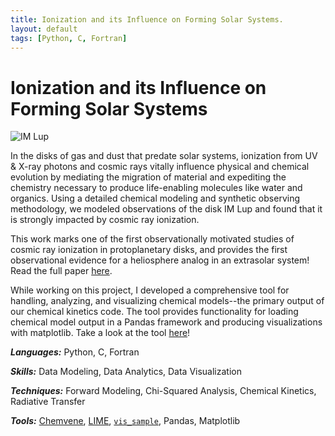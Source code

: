 ```yaml
---
title: Ionization and its Influence on Forming Solar Systems.
layout: default
tags: [Python, C, Fortran]
---
```


# Ionization and its Influence on Forming Solar Systems

![IM Lup](/assets/img/imlup-banner.svg)

In the disks of gas and dust that predate solar systems, ionization from UV & X-ray photons and cosmic rays vitally influence physical and chemical evolution by mediating the migration of material and expediting the chemistry necessary to produce life-enabling molecules like water and organics. Using a detailed chemical modeling and synthetic observing methodology, we modeled observations of the disk IM Lup and found that it is strongly impacted by cosmic ray ionization.

This work marks one of the first observationally motivated studies of cosmic ray ionization in protoplanetary disks, and provides the first observational evidence for a heliosphere analog in an extrasolar system! Read the full paper [here](https://drive.google.com/file/d/1Kyr2zqz8sDJ1rnp3I-ffV56JOlDTNUpL/view?usp=sharing).

While working on this project, I developed a comprehensive tool for handling, analyzing, and visualizing chemical models--the primary output of our chemical kinetics code. The tool provides functionality for loading chemical model output in a Pandas framework and producing visualizations with matplotlib. Take a look at the tool [here](https://github.com/richardseifert/Chemvene)!

***Languages:*** Python, C, Fortran

***Skills:*** Data Modeling, Data Analytics, Data Visualization

***Techniques:*** Forward Modeling, Chi-Squared Analysis, Chemical Kinetics, Radiative Transfer

***Tools:*** [Chemvene](https://github.com/richardseifert/Chemvene), [LIME](https://lime.readthedocs.io/en/v1.6.1/usermanual.html), [`vis_sample`](https://github.com/AstroChem/vis_sample), Pandas, Matplotlib
